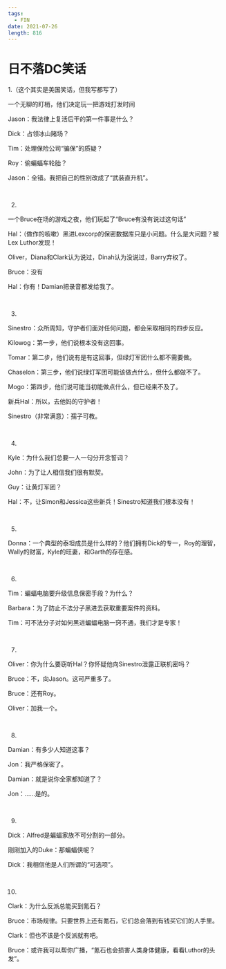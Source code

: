```yaml
---
tags:
  - FIN
date: 2021-07-26
length: 816
---
```


# 日不落DC笑话

1.（这个其实是美国笑话，但我写都写了）

一个无聊的盯梢，他们决定玩一把游戏打发时间

Jason：我法律上复活后干的第一件事是什么？

Dick：占领冰山赌场？

Tim：处理保险公司“骗保”的质疑？

Roy：偷蝙蝠车轮胎？

Jason：全错。我把自己的性别改成了“武装直升机”。

<br>

2.

一个Bruce在场的游戏之夜，他们玩起了“Bruce有没有说过这句话”

Hal：（做作的咳嗽）黑进Lexcorp的保密数据库只是小问题。什么是大问题？被Lex Luthor发现！

Oliver，Diana和Clark认为说过，Dinah认为没说过，Barry弃权了。

Bruce：没有

Hal：你有！Damian把录音都发给我了。

<br>

3.

Sinestro：众所周知，守护者们面对任何问题，都会采取相同的四步反应。

Kilowog：第一步，他们说根本没有这回事。

Tomar：第二步，他们说有是有这回事，但绿灯军团什么都不需要做。

Chaselon：第三步，他们说绿灯军团可能该做点什么，但什么都做不了。

Mogo：第四步，他们说可能当初能做点什么，但已经来不及了。

新兵Hal：所以，去他妈的守护者！

Sinestro（非常满意）：孺子可教。

<br>

4.

Kyle：为什么我们总要一人一句分开念誓词？

John：为了让人相信我们很有默契。

Guy：让黄灯军团？

Hal：不，让Simon和Jessica这些新兵！Sinestro知道我们根本没有！

<br>

5.

Donna：一个典型的泰坦成员是什么样的？他们拥有Dick的专一，Roy的理智，Wally的财富，Kyle的旺妻，和Garth的存在感。

<br>

6.

Tim：蝙蝠电脑要升级信息保密手段？为什么？

Barbara：为了防止不法分子黑进去获取重要案件的资料。

Tim：可不法分子对如何黑进蝙蝠电脑一窍不通，我们才是专家！

<br>

7.

Oliver：你为什么要窃听Hal？你怀疑他向Sinestro泄露正联机密吗？

Bruce：不，向Jason。这可严重多了。

Bruce：还有Roy。

Oliver：加我一个。

<br>

8.

Damian：有多少人知道这事？

Jon：我严格保密了。

Damian：就是说你全家都知道了？

Jon：……是的。

<br>

9.

Dick：Alfred是蝙蝠家族不可分割的一部分。

刚刚加入的Duke：那蝙蝠侠呢？

Dick：我相信他是人们所谓的“可选项”。

<br>

10.

Clark：为什么反派总能买到氪石？

Bruce：市场规律。只要世界上还有氪石，它们总会落到有钱买它们的人手里。

Clark：但也不该是个反派就有吧。

Bruce：或许我可以帮你广播，“氪石也会损害人类身体健康，看看Luthor的头发”。
